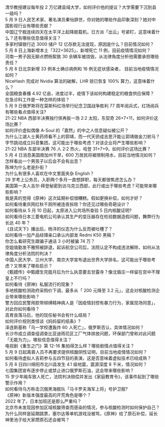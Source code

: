 清华教授建议每年投 2 万亿建县域大学，如何评价他的提议？大学需要下沉到县一级吗？  
5 月 9 日人民艺术家、著名演员秦怡辞世，你对她的哪些作品印象深刻？她对中国影视行业有哪些贡献？  
中国辽宁舰连续四天在太平洋上起降舰载机，日方派「出云」号紧盯，这意味着什么？还有哪些信息值得关注？  
多家村镇银行近 3000 储户 12 亿存款无法提现，原因是什么？目前情况如何？  
5 月 8 日上海新增本土「322+3625」，新增死亡 11 例，目前疫情情况如何？  
河南一男子因无聊点燃杨絮致 30 余辆车被烧毁，从法律角度分析他需要承担哪些责任？  
5 月 8 日北京新增 33 例本土确诊病例和 16 例无症状感染者， 目前当地疫情情况如何？  
NiceHash 完成对 Nvidia 算法的破解，LHR 锁已恢复 100% 算力，这意味着什么？  
全国粮食春播 4.92 亿亩，进度过半，疫情下该如何构建稳定的粮食供应保障？  
在急诊科工作是一种怎样的体验？  
5 月 9 日俄罗斯将在莫斯科红场举行纪念卫国战争胜利 77 周年阅兵式，红场阅兵有哪些看点值得关注?  
21-22 NBA 西部半决赛独行侠再扳一场 2:2 太阳，东契奇 26+7+11，如何评价这场比赛？  
如何评价虚拟偶像 A-Soul 的「嘉然」的中之人信息疑似被公开？  
为什么江湖人士黄药师看不上的郭靖，而一代天骄成吉思汗能让郭靖做金刀驸马？  
字节跳动成立抖音集团，这可能出于哪些考虑？对该企业将产生哪些影响？  
21-22 NBA 东部半决赛 76 人 2:2 热火，哈登 31+7+9，如何评价这场比赛？  
5 月 4 日消息美国南加州干旱，600 万居民将被限制用水，目前当地情况如何？  
怎样看出一个男孩子以后会不会有出息？  
陈坤为什么老是扑街？  
为什么有很多人喜欢在中文里面夹杂 English？  
29 岁考上公务员，入职两个多月一直想辞职，每天都很焦虑怎么办？  
美国第一夫人吉尔·拜登秘密到访乌克兰西部，此行或出于哪些考虑？可能带来哪些影响？  
我是真的觉得《原神》这次延期补偿很糟糕。假如更换补偿，如何才好？  
如何看待重庆网红秋千厕所被连夜拆除？你还见过哪些奇葩设计？  
如何看待从 5 月 10 日起，太原进入公共场所查验 5 日内核酸证明?  
如何看待日本三菱电机公司承认其生产的变压器存在检验数据造假问题，舞弊行为长达 40 年？  
《且试天下》播出后，杨洋的仪态为什么反而被吐槽了？  
如何看待一加产品经理亲口承认内部发 Redmi K50 黑稿？  
你怎么看研究生跟骗子通话 3 小时被骗 74 万？  
空姐值勤发不雅照被辞退，起诉航空公司后，法院认定不构成违法解除，如何从法律角度分析法院的判决？  
中国人民大学、兰州大学、南京大学宣布退出世界大学排名，这可能出于哪些考虑？又带来了哪些启示？  
《甄嬛传》中甄嬛生完胧月后为什么执意要去甘露寺？像沈眉庄一样留在宫中不理皇上不行吗？  
如何看待《原神》私服流行的现象？  
多地核酸检测政府采购价下调，最多从「 200 元降至 3.2 元」，这会对核酸检测企业带来哪些影响？  
警方回应民警用胶带绑缚精神病人是「因疫情封控有暴力行为，家属现场同意」，对此你如何看待？  
高育良落马后，他的现任秘书会有什么结局？  
如何评价规则类怪谈《妈妈留的纸条》?  
泽连斯基称「乌一学校遭轰炸 60 人死亡」，俄罗斯否认，具体情况如何？  
长沙市成立调查组调查比亚迪雨花区工厂气体排放问题，环保部门曾称对此问题「无能为力」，哪些信息值得关注？  
电视剧《重生之门》第 12-16 集拍得怎么样？哪些剧情点值得关注？  
5 月 9 日起离蓉人员不再要求提供核酸阴性证明，目前当地疫情情况如何？  
如何看待虚拟人吉莉参与五四节目的表演，这是否意味着虚拟技术已经成熟？  
5 月 8 日四川绵阳市北川县发生 4.1 级地震，震源深度 8 千米，情况如何？  
七国集团宣布逐步停止或禁止进口俄罗斯石油，这会带来哪些影响？  
15 岁少年飚车致人死亡，法院判决赔偿并发出《家庭教育令》，该事件起到了哪些警示作用？  
如何看待乌方称击沉俄黑海舰队「马卡罗夫海军上将」号护卫舰?  
《原神》新版本强度最高的开荒角色是哪个？  
2022 年了，日本加班还是那么严重吗？  
北京市未发现因参加区域核酸筛查而感染的情况，参与核酸检测时如何保护自己？  
为什么同样是延期跳票，塞尔达等单机游戏没被骂，《原神》给了原石补偿，延长神里池子给大家攒原石还会被骂？  
